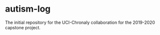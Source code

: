 # autism-log
The initial repository for the UCI-Chronaly collaboration for the 2019-2020 capstone project.
